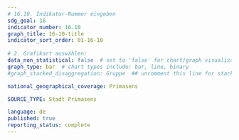 ```yaml
---
# 16.10. Indikator-Nummer eingeben 
sdg_goal: 16 
indicator_number: 16.10
graph_title: 16-10-title
indicator_sort_order: 01-16-10
 
# 2. Grafikart auswählen: 
data_non_statistical: false  # set to 'false' for chart/graph visualization 
graph_type: bar  # chart types include: bar, line, binary 
#graph_stacked_disaggregation: Gruppe  ## uncomment this line for stacked bars. Replace 'Geschlecht' with the field of aggregation. 

national_geographical_coverage: Primasens

SOURCE_TYPE: Stadt Primasens

language: de   
published: true 
reporting_status: complete
---
```

